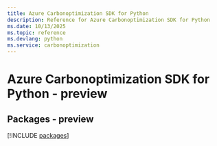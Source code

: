 ```yaml
---
title: Azure Carbonoptimization SDK for Python
description: Reference for Azure Carbonoptimization SDK for Python
ms.date: 10/13/2025
ms.topic: reference
ms.devlang: python
ms.service: carbonoptimization
---
```

# Azure Carbonoptimization SDK for Python - preview
## Packages - preview
[!INCLUDE [packages](carbonoptimization-index.md)]